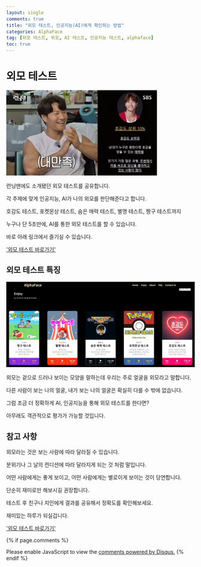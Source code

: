 ```yaml
---
layout: single
comments: true
title: "외모 테스트, 인공지능(AI)에게 확인하는 방법"
categories: AlphaFace
tag: [외모 테스트, 외모, AI 테스트, 인공지능 테스트, alphaface]
toc: true
---
```



  <!-- Google addsense -->
  <script async src="https://pagead2.googlesyndication.com/pagead/js/adsbygoogle.js?client=ca-pub-2367691231152778"
    crossorigin="anonymous"></script>
  <!-- 상단 2개 -->
  <ins class="adsbygoogle" style="display:block" data-ad-client="ca-pub-2367691231152778" data-ad-slot="7442206282"
    data-ad-format="auto" data-full-width-responsive="true"></ins>
  <script>
    (adsbygoogle = window.adsbygoogle || []).push({});
  </script>


# 외모 테스트

![runningman](/assets/img/30-1.jpg)


런닝맨에도 소개됐던 외모 테스트를 공유합니다.

각 주제에 맞게 인공지능, AI가 나의 외모를 판단해준다고 합니다.

호감도 테스트, 포켓몬상 테스트, 숨은 매력 테스트, 별명 테스트, 짱구 테스트까지

누구나 단 5초만에,
AI를 통한 외모 테스트를 할 수 있습니다.


바로 아래 링크에서 즐기실 수 있습니다.

<a href="https://alphaface-ai.com/">'외모 테스트 바로가기'</a>



## 외모 테스트 특징

![alphaface](/assets/img/30-2.jpg)

외모는 겉으로 드러나 보이는 모양을 말하는데 우리는 주로 얼굴을 외모라고 말합니다.

다른 사람이 보는 나의 얼굴, 내가 보는 나의 얼굴은 확실히 다를 수 밖에 없습니다.

그럼 조금 더 정확하게 AI, 인공지능을 통해 외모 테스트를 한다면?

아무래도 객관적으로 평가가 가능할 것입니다.


## 참고 사항

외모라는 것은 보는 사람에 따라 달라질 수 있습니다.

분위기나 그 날의 컨디션에 따라 달라지게 되는 것 처럼 말입니다.

어떤 사람에게는 좋게 보이고, 어떤 사람에게는 별로이게 보이는 것이 당연합니다.

단순히 재미로만 해보시길 권장합니다.

테스트 후 친구나 지인에게 결과를 공유해서 정확도를 확인해보세요.

재미있는 하루가 되실겁니다.

<a href="https://alphaface-ai.com/">'외모 테스트 바로가기'</a>




  <!-- Google addsense -->
  <script async src="https://pagead2.googlesyndication.com/pagead/js/adsbygoogle.js?client=ca-pub-2367691231152778"
    crossorigin="anonymous"></script>
  <!-- alphaface.footer.add -->
  <ins class="adsbygoogle" style="display:block" data-ad-client="ca-pub-2367691231152778" data-ad-slot="8141421734"
    data-ad-format="auto" data-full-width-responsive="true"></ins>
  <script>
    (adsbygoogle = window.adsbygoogle || []).push({});
  </script>


{% if page.comments %}
<div id="disqus_thread"></div>
<script>
    /**
    *  RECOMMENDED CONFIGURATION VARIABLES: EDIT AND UNCOMMENT THE SECTION BELOW TO INSERT DYNAMIC VALUES FROM YOUR PLATFORM OR CMS.
    *  LEARN WHY DEFINING THESE VARIABLES IS IMPORTANT: https://disqus.com/admin/universalcode/#configuration-variables    */
    
    var disqus_config = function () {
    this.page.url = "{{ page.url | absolute_url }};";  // Replace PAGE_URL with your page's canonical URL variable
    this.page.identifier = "{{ page.id }}";; // Replace PAGE_IDENTIFIER with your page's unique identifier variable
    };
    
    (function() { // DON'T EDIT BELOW THIS LINE
    var d = document, s = d.createElement('script');
    s.src = 'https://alphafaceblog.disqus.com/embed.js';
    s.setAttribute('data-timestamp', +new Date());
    (d.head || d.body).appendChild(s);
    })();
</script>
<noscript>Please enable JavaScript to view the <a href="https://disqus.com/?ref_noscript">comments powered by Disqus.</a></noscript>
{% endif %}